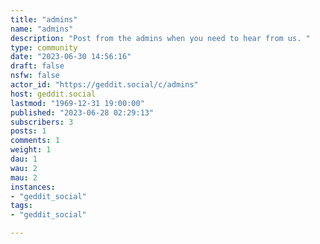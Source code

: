 ```yaml
---
title: "admins" 
name: "admins"
description: "Post from the admins when you need to hear from us. "
type: community
date: "2023-06-30 14:56:16"
draft: false
nsfw: false
actor_id: "https://geddit.social/c/admins"
host: geddit.social
lastmod: "1969-12-31 19:00:00"
published: "2023-06-28 02:29:13"
subscribers: 3
posts: 1
comments: 1
weight: 1
dau: 1
wau: 2
mau: 2
instances:
- "geddit_social"
tags: 
- "geddit_social"

---
```

